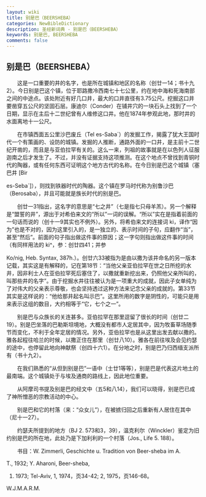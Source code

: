 ```yaml
---
layout: wiki
title: 别是巴（BEERSHEBA）
categories: NewBibleDictionary
description: 圣经新词典 - 别是巴（BEERSHEBA）
keywords: 别是巴, BEERSHEBA
comments: false
---
```


## 别是巴（BEERSHEBA）

　　这是一口重要的井的名字，也是所在城镇和地区的名称（创廿一14；书十九2）。今日别是巴这个镇，位于耶路撒冷西南七十七公里，约在地中海和死海南部之间的中途点。该处附近有好几口井，最大的口井直径有3.75公尺。挖掘这口井要凿穿五公尺的坚固石层。康迪尔（Conder）在铺井穴的一块石头上找到了一个日期，显示在主后十二世纪曾有人维修这口井。他在1874年参观此地，那时井的水面离地十一公尺。

　　在市镇西面五公里沙巴废丘（Tel es-Saba`）的发掘工作，揭露了犹大王国时代一个有策画的、设防的城镇。发掘的人推断，通路外面的一口井，是主前十二世纪开凿的，而且是与亚伯拉罕有关的。这么一来，列祖的故事就是在以色列人征服迦南之后才发生了。不过，并没有证据支持这项推测。在这个地点不曾找到青铜时代的陶器，或有任何东西可证明这个地方古代的名称。在今日别是巴这个城镇（塞巴井 [Bir

es-Seba`]），则找到铁器时代的陶器。这个镇在罗马时代称为别鲁沙巴（Berosaba），并且可能就是族长时代的别是巴。

　　创廿一31指出，这名字的意思是“七之井”（七是指七只母羊羔）。另一个解释是“盟誓的井”，源出于对希伯来文的“所以”一词的误解。“所以”实在是指着前面的一句话而说的（创十一9其实也不例外）。另外，将希伯来文的连接词 ki，译作“因为”也是不对的，因为这里引入的，是一独立的、表示时间的子句，应翻作“当”，甚至“然后”。前面的句子指出做这件事的原因；这一字句则指出做这件事的时间（有同样用法的 ki^，参：创廿四41；并参

Ko/nig, Heb. Syntax, 387h.）。创廿六33被指为是由以撒为该井命名的另一版本记载，其实这是有解释的，记在第18节：“当他父亲亚伯拉罕在世之日所挖的水井，因非利士人在亚伯拉罕死后塞住了，以撒就重新挖出来，仍照他父亲所叫的，叫那些井的名字”。由于挖掘水井往往被认为是一项重大的成就，因此子女单纯为了对伟大的父亲表示尊敬，也会坚持透过这种方法来记念父亲的成就的。第33节其实是这样说的：“他给那井起名叫示巴”。这里所用的数字是阴性的，可能只是用来表示这组的数目，大约相等于“它，七个之一”。

　　别是巴与众族长的关连甚多。亚伯拉罕在那里逗留了很长的时间（创廿二19）。别是巴坐落的巴勒斯坦境地，大概没有都市人定居其中，因为牧畜草场随季节而变化，不利于全年定居的情况。另外，亚伯拉罕也是从这里出发去献以撒的。雅各起程往哈兰的时候，以撒正住在那里（创廿八10）。雅各在前往埃及会见约瑟的途中，也停留此地向神献祭（创四十六1）。在分地之时，别是巴乃归西缅支派所有（书十九2）。

　　在我们熟悉的“从但到别是巴”一语中（士廿1等等），别是巴是代表这片地土的最南端。这个城镇处于与埃及通商的路线上，因此地位重要。

　　从阿摩司书提及别是巴的经文中（五5和八14），我们可以晓得，别是巴已成了神所憎恶的宗教活动的中心。

　　别是巴和它的村落（来：“众女儿”），在被掳归回之后重新有人居住在其中（尼十一27）。

　　约瑟夫所提到的地方（BJ 2. 573和3，39），温克利尔（Winckler）鉴定为旧约别是巴的所在地，此处乃是下加利利的一个村落（Jos., Life 5. 188）。

　　书目：W. Zimmerli, Geschichte u. Tradition von Beer-sheba im A.

T., 1932; Y. Aharoni, Beer-sheba,

1. 1973; Tel-Aviv, 1, 1974，页34-42; 2, 1975，页146-68。

W.J.M.A.R.M.






